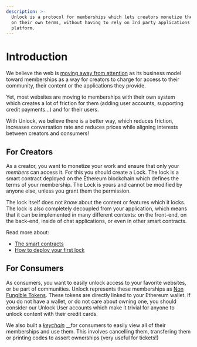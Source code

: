 ```yaml
---
description: >-
  Unlock is a protocol for memberships which lets creators monetize their work,
  on their own terms, without having to rely on 3rd party applications or
  platform.
---
```


# Introduction

We believe the web is [moving away from attention](https://medium.com/unlock-protocol/the-end-of-the-ad-supported-web-d4d093fb462f) as its business model toward memberships as a way for creators to charge for access to their community, their content or the applications they provide.

Yet, most websites are moving to memberships with their own system which creates a lot of friction for them \(adding user accounts, supporting credit payments...\) and for their users.

With Unlock, we believe there is a better way, which reduces friction, increases conversation rate and reduces prices while aligning interests between creators and consumers!

## For Creators 

As a creator, you want to monetize your work and ensure that only your _members_ can access it. For this you should create a Lock. The lock is a smart contract deployed on the Ethereum blockchain which defines the terms of your membership. The Lock is yours and cannot be modified by anyone else, unless you grant them the permission. 

The lock itself does not _know_ about the content or features which it locks. The lock is also completely decoupled from your application, which means that it can be implemented in many different contexts: on the front-end, on the back-end, inside of chat applications, or even in other smart contracts.

Read more about:

* [The smart contracts](https://docs.unlock-protocol.com/developers/smart-contracts-architecture)
* [How to deploy your first lock](getting-started/deploying-lock.md)

## For Consumers

As consumers, you want to easily unlock access to your favorite websites, or be part of communities. Unlock represents these memberships as [Non Fungible Tokens](https://en.wikipedia.org/wiki/Non-fungible_token). These tokens are directly linked to your Ethereum wallet. If you do not have a wallet, or do not care about owning one, you should consider our Unlock User accounts which make it trivial for anyone to unlock content with their credit cards.

We also built a [_keychain_](https://app.unlock-protocol.com/keychain/) __for consumers to easily view all of their memberships and use them. This involves cancelling them, transfering them or printing codes to assert ownerships \(very useful for tickets!\)

